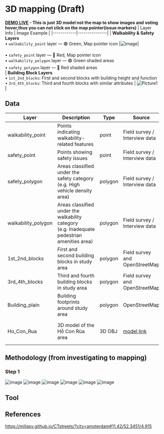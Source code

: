 # 3D mapping (Draft) 
**[DEMO LIVE](https://alicepham01.github.io/HCR-3D-Visualization/) - This is just 3D model not the map to show images and voting hover,thus you can not click on the map pointer(issue markers)**
| Layer Info | Image Example |
|------------|---------------|
| **Walkability & Safety Layers**  
• `walkability_point` layer — 🟢 Green, Map pointer icon  |![image](https://github.com/user-attachments/assets/71fdf0de-9daf-4d31-a824-093e792a8d76)|

• `safety_point` layer — 🔴 Red, Map pointer icon  
• `walkability_polygon` layer — 🟢 Green shaded areas  
• `safety_polygon` layer — 🔴 Red shaded areas                                                                                                      
| **Building Block Layers**  
• `1st_2nd_blocks`: First and second blocks with building height and function  
• `3rd_4th_blocks`: Third and fourth blocks with similar attributes | ![Picture1](https://github.com/user-attachments/assets/13e91a51-8fb2-4afc-b715-76ff810bea5d) |

## Data  
| Layer               | Description                                                                                 | Type     | Source                                                                                                                                                                                                                                                                       | Attributes                                 |
|---------------------|---------------------------------------------------------------------------------------------|----------|-------------------------------------------------------------------------------------------------------------------------------------------------------------------------------------------------------------------------------------------------------------------------------|--------------------------------------------|
| walkability_point   | Points indicating walkability-related features                                              | point    | Field survey / Interview data                                                                                                                                                                                                                                                | [Category2Id](Import_template.csv)            |
| safety_point        | Points showing safety issues                                                                | point    | Field survey / Interview data                                                                                                                                                                                                                                                | [Category1Id](Import_template.csv)      |
| safety_polygon      | Areas classified under the safety category (e.g. High vehicle density area)                 | polygon  | Field survey / Interview data                                                                                                                                                                                                                                                | [Category1Id](Import_template.csv)    |
| walkability_polygon | Areas classified under the walkability category (e.g. Inadequate pedestrian amenities area) | polygon  | Field survey / Interview data                                                                                                                                                                                                                                                | [Category2Id](Import_template.csv)           |
| 1st_2nd_blocks      | First and second building blocks in study area                                              | polygon  | Field survey and OpenStreetMap                                                                                                                                                                                                                                               | building_height, building_function         |
| 3rd_4th_blocks      | Third and fourth building blocks in study area                                              | polygon  | Field survey and OpenStreetMap                                                                                                                                                                                                                                               | building_height, building_function         |
| Building_plain      | Building footprints around study area                                                       | polygon  | OpenStreetMap                                                                                                                                                                                                                                                                | Basic geometry only                        |
| Ho_Con_Rua          | 3D model of the Hồ Con Rùa area                                                             | 3D OBJ   | [model link](https://embed-3dwarehouse-classic.sketchup.com/model/240d196d-e025-4c86-bd1f-dbd7f9c46f73/Turtle-Lake-Ho-Chi-Minh-city-H%E1%BB%93-Con-R%C3%B9a) | Mesh geometry, texture, landmark elements  |

## Methodology (from investigating to mapping)
### Step 1
![image](https://github.com/user-attachments/assets/1ba665f7-e843-46d6-a79d-15f7dd70a19d)
![image](https://github.com/user-attachments/assets/58c07462-897e-418d-8f1a-f952a2dd660f)
![image](https://github.com/user-attachments/assets/f30dc1b9-0374-4465-81b2-366c36cb81e1)
![image](https://github.com/user-attachments/assets/9c5183e2-5689-4d1e-ab73-322f71a54e8c)
![image](https://github.com/user-attachments/assets/f9b0203d-827e-4517-86f9-0b23551464af)
![image](https://github.com/user-attachments/assets/ba4eea18-f186-4308-827f-6d57fcff1fc8)

## Tool
## References 
https://miliasv.github.io/CTstreets/?city=amsterdam#11.42/52.3451/4.915
